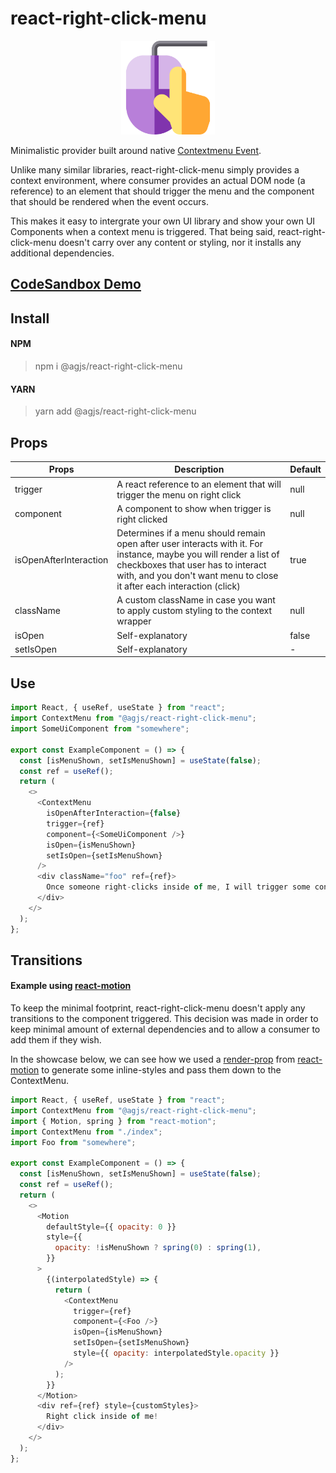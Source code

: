 # react-right-click-menu

<p align="center">
  <img width="150" height="150" src="./assets/images/react-context-menu.svg">
</p>

Minimalistic provider built around native [Contextmenu Event](https://developer.mozilla.org/en-US/docs/Web/API/Element/contextmenu_event).

Unlike many similar libraries, react-right-click-menu simply provides a context environment, where consumer provides an actual DOM node (a reference) to an element that should trigger the menu and the component that should be rendered when the event occurs.

This makes it easy to intergrate your own UI library and show your own UI Components when a context menu is triggered. That being said, react-right-click-menu doesn't carry over any content or styling, nor it installs any additional dependencies.

## [CodeSandbox Demo](https://codesandbox.io/s/elegant-tharp-2vhjg?file=/src/App.js)

## Install

#### NPM

> npm i @agjs/react-right-click-menu

#### YARN

> yarn add @agjs/react-right-click-menu

## Props

| Props                  | Description                                                                                                                                                                                                                       | Default |
| ---------------------- | --------------------------------------------------------------------------------------------------------------------------------------------------------------------------------------------------------------------------------- | ------- |
| trigger                | A react reference to an element that will trigger the menu on right click                                                                                                                                                         | null    |
| component              | A component to show when trigger is right clicked                                                                                                                                                                                 | null    |
| isOpenAfterInteraction | Determines if a menu should remain open after user interacts with it. For instance, maybe you will render a list of checkboxes that user has to interact with, and you don't want menu to close it after each interaction (click) | true    |
| className              | A custom className in case you want to apply custom styling to the context wrapper                                                                                                                                                | null    |
| isOpen                 | Self-explanatory                                                                                                                                                                                                                  | false   |
| setIsOpen              | Self-explanatory                                                                                                                                                                                                                  | -       |

## Use

```js
import React, { useRef, useState } from "react";
import ContextMenu from "@agjs/react-right-click-menu";
import SomeUiComponent from "somewhere";

export const ExampleComponent = () => {
  const [isMenuShown, setIsMenuShown] = useState(false);
  const ref = useRef();
  return (
    <>
      <ContextMenu
        isOpenAfterInteraction={false}
        trigger={ref}
        component={<SomeUiComponent />}
        isOpen={isMenuShown}
        setIsOpen={setIsMenuShown}
      />
      <div className="foo" ref={ref}>
        Once someone right-clicks inside of me, I will trigger some content!
      </div>
    </>
  );
};
```

## Transitions

#### Example using [react-motion](https://github.com/chenglou/react-motion)

To keep the minimal footprint, react-right-click-menu doesn't apply any transitions to the component triggered. This decision was made in order to keep minimal amount of external dependencies and to allow a consumer to add them if they wish.

In the showcase below, we can see how we used a [render-prop](https://reactpatterns.com/#render-prop) from [react-motion](https://github.com/chenglou/react-motion) to generate some inline-styles and pass them down to the ContextMenu.

```js
import React, { useRef, useState } from "react";
import ContextMenu from "@agjs/react-right-click-menu";
import { Motion, spring } from "react-motion";
import ContextMenu from "./index";
import Foo from "somewhere";

export const ExampleComponent = () => {
  const [isMenuShown, setIsMenuShown] = useState(false);
  const ref = useRef();
  return (
    <>
      <Motion
        defaultStyle={{ opacity: 0 }}
        style={{
          opacity: !isMenuShown ? spring(0) : spring(1),
        }}
      >
        {(interpolatedStyle) => {
          return (
            <ContextMenu
              trigger={ref}
              component={<Foo />}
              isOpen={isMenuShown}
              setIsOpen={setIsMenuShown}
              style={{ opacity: interpolatedStyle.opacity }}
            />
          );
        }}
      </Motion>
      <div ref={ref} style={customStyles}>
        Right click inside of me!
      </div>
    </>
  );
};
```
